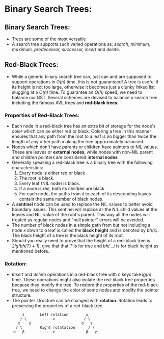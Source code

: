 # Binary Search Trees:
## Binary Search Trees:
- Trees are some of the most versatile
- A search tree supports such varied operations as: *search, minimum, maximum, predecessor, successor, insert* and *delete*.

## Red-Black Trees:
- While a generic binary search tree can, just can  and are supposed to support operations in _O(h)_ time. this is not guaranteed! A tree is useful if its height is not too large, otherwise it becomes just a clunky linked list slugging at a _O(n)_ time. To guarantee an _O(h)_ speed, we need to balance our BST. Several schemes are devised to balance a search tree including the famous AVL trees and **red-black trees**.

### Properties of Red-Black Trees:
- Each node in a red-black tree has an extra bit of storage for the node's *color* which can be either red or black. Coloring a tree in this manner ensures that any path from the root to a leaf is no bigger than twice the length of any other path making the tree approximately balanced. 
- Nodes which don't have parents or children have pointers to NIL values. These are leaves or **external nodes**, while nodes with non-NIL parent and children pointers are considered **internal nodes**
- Generally speaking a red-black tree is a binary tree with the following characteristics:
	1. Every node is either red or black
	2. The root is black.
	3. Every leaf (NIL node) is black.
	4. If a node is red, both its children are black.
	5. For each node, the paths from it to each of its descending leaves contain the same number of black nodes.
- A **sentinel** node can be used to replace the NIL values to better avoid boundary issues. This sentinel will replace all the NIL child values at the leaves and NIL value of the root's parent. This way all the nodes will treated as regular nodes and "null pointer" errors will be avoided.
- The number of black nodes in a simple path from but not including a node _x_ down to a leaf is called the **black height** and is denoted by *bh(x)*. The black height of a tree is the black height of its root. 
- Should you really need to prove that the height of a red-black tree is _2lg(bh(T) + 1)_, give that that _T_ is for tree and _bh(...)_ is for black height as mentioned before. 

### Rotation:
- *Insert* and *delete* operations in a red-black tree with *n* keys take *lg(n)* time. These operations might also violate the red-black tree properties because they modify the tree. To restore the properties of the red-black tree, we need to change the color of some nodes and modify the pointer structure. 
- The pointer structure can be changed with **rotation**. Rotation leads to preserving the properties of a red-black tree. 

```
        z       Left rotation        x
       / \      ------>             / \
      x    γ                       α   z
     / \        Right rotatation      / \
    α   β       ------>              β   γ
```




















